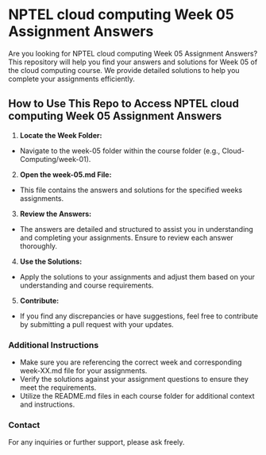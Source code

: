 # NPTEL cloud computing Week 05 Assignment Answers

Are you looking for NPTEL cloud computing Week 05 Assignment Answers? This repository will help you find your answers and solutions for Week 05 of the cloud computing course. We provide detailed solutions to help you complete your assignments efficiently.

## How to Use This Repo to Access NPTEL cloud computing Week 05 Assignment Answers

1. **Locate the Week Folder:**
- Navigate to the week-05 folder within the course folder (e.g., Cloud-Computing/week-01).

2. **Open the week-05.md File:**
- This file contains the answers and solutions for the specified weeks assignments.

3. **Review the Answers:**
- The answers are detailed and structured to assist you in understanding and completing your assignments. Ensure to review each answer thoroughly.

4. **Use the Solutions:**
- Apply the solutions to your assignments and adjust them based on your understanding and course requirements.

5. **Contribute:**
- If you find any discrepancies or have suggestions, feel free to contribute by submitting a pull request with your updates.

### Additional Instructions
- Make sure you are referencing the correct week and corresponding week-XX.md file for your assignments.
- Verify the solutions against your assignment questions to ensure they meet the requirements.
- Utilize the README.md files in each course folder for additional context and instructions.

### Contact
For any inquiries or further support, please ask freely.

